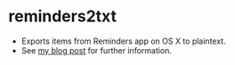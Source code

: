 # reminders2txt

* Exports items from Reminders app on OS X to plaintext.
* See [my blog post](http://blog.mattbrock.co.uk/python-script-to-convert-ics-exported-list-from-reminders-app-to-plaintext/) for further information.
